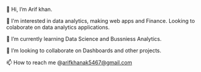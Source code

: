 👋 Hi, I’m Arif khan. 

👀 I'm interested in data analytics, making web apps and Finance. Looking to colaborate on data analytics applications.
 
 🌱 I’m currently learning Data Science and Bussniess Analytics.

💞️ I’m looking to collaborate on Dashboards and other projects.

📫 How to reach me @arifkhanak5467@gmail.com

